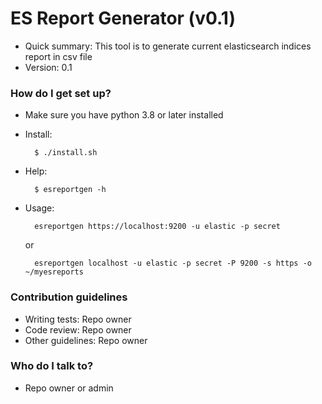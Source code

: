 # ES Report Generator (v0.1) #


* Quick summary: This tool is to generate current elasticsearch indices report in csv file
* Version: 0.1

### How do I get set up? ###

* Make sure you have python 3.8 or later installed
* Install: 

        $ ./install.sh
        
* Help: 

        $ esreportgen -h
        
* Usage: 

        esreportgen https://localhost:9200 -u elastic -p secret 
    
    or
    
        esreportgen localhost -u elastic -p secret -P 9200 -s https -o ~/myesreports

### Contribution guidelines ###

* Writing tests: Repo owner
* Code review: Repo owner
* Other guidelines: Repo owner

### Who do I talk to? ###

* Repo owner or admin